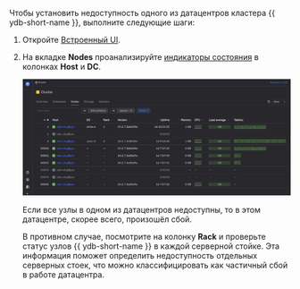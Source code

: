 Чтобы установить недоступность одного из датацентров кластера {{ ydb-short-name }}, выполните следующие шаги:

1. Откройте [Встроенный UI](../../../../../reference/embedded-ui/index.md).

1. На вкладке **Nodes** проанализируйте [индикаторы состояния](../../../../../reference/embedded-ui/ydb-monitoring.md#colored_indicator) в колонках **Host** и **DC**.

    ![](../_assets/cluster-nodes.png)

    Если все узлы в одном из датацентров недоступны, то в этом датацентре, скорее всего, произошёл сбой.

    В противном случае, посмотрите на колонку **Rack** и проверьте статус узлов {{ ydb-short-name }} в каждой серверной стойке. Эта информация поможет определить недоступность отдельных серверных стоек, что можно классифицировать как частичный сбой в работе датацентра.
